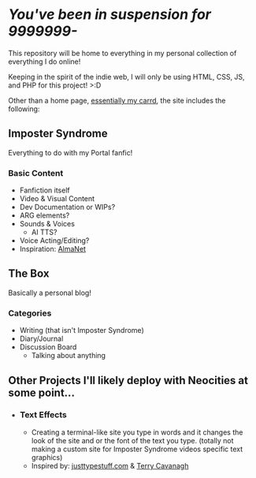 
# *You've been in suspension for 9999999-*

This repository will be home to everything in my personal collection of everything I do online!                

Keeping in the spirit of the indie web, I will only be using HTML, CSS, JS, and PHP for this project! >:D                 

Other than a home page, [essentially my carrd](https://wheatleyinabox.carrd.co/), the site includes the following:        

## Imposter Syndrome
Everything to do with my Portal fanfic!
### Basic Content
* Fanfiction itself
* Video & Visual Content
* Dev Documentation or WIPs?
* ARG elements?
* Sounds & Voices
    * AI TTS?
* Voice Acting/Editing?
* Inspiration: [AlmaNet](https://almanet.cc/)

## The Box
Basically a personal blog!
### Categories
* Writing (that isn't Imposter Syndrome)
* Diary/Journal
* Discussion Board
    * Talking about anything

## Other Projects I'll likely deploy with Neocities at some point...
* ### Text Effects
   * Creating a terminal-like site you type in words and it changes the look of the site and or the font of the text you type.
(totally not making a custom site for Imposter Syndrome videos specific text graphics)
   * Inspired by: [justtypestuff.com](https://justtypestuff.com) & [Terry Cavanagh](https://github.com/TerryCavanagh)
